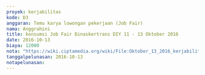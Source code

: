```yaml
---
proyek: kerjabilitas
kode: D3
anggaran: Temu karya lowongan pekerjaan (Job Fair)
nama: Anggrahini
title: konsumsi Job Fair Dinaskertrans DIY 11 - 13 Oktober 2016
date: 2016-10-13
biaya: 12000
nota: "https://wiki.ciptamedia.org/wiki/File:Oktober_13_2016_kerjabilitas_D3_konsumsi_jobfair_wanitatama_inok389.jpg"
tanggalpelunasan: 2016-10-13
notapelunasan:
---
```

